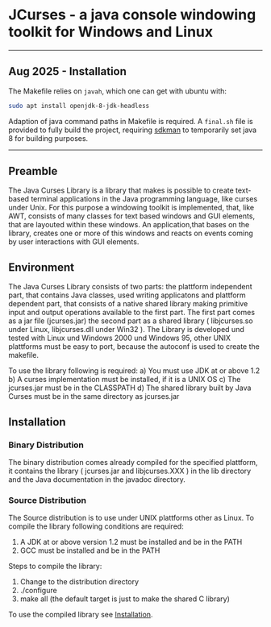 JCurses - a java console windowing toolkit for Windows and Linux
=================================================================

---

Aug 2025 - Installation
--------
The Makefile relies on `javah`, which one can get with ubuntu with:
```bash
sudo apt install openjdk-8-jdk-headless
```
Adaption of java command paths in Makefile is required.
A `final.sh` file is provided to fully build the project, requiring [sdkman](https://sdkman.io/) to temporarily set java 8
for building purposes.


---

Preamble
--------

The Java Curses Library is a library that makes is possible to create
text- based terminal applications in the Java programming language,
like curses under Unix.  For this purpose a windowing toolkit is
implemented, that, like AWT, consists of many classes for text based
windows and GUI elements, that are layouted within these windows. An
application,that bases on the library, creates one or more of this
windows and reacts on events coming by user interactions with GUI
elements.

Environment
-----------

The Java Curses Library consists of two parts: the plattform
independent part, that contains Java classes, used writing applicatons
and plattform dependent part, that consists of a native shared library
making primitive input and output operations available to the first
part.  The first part comes as a jar file (jcurses.jar) the second
part as a shared library ( libjcurses.so under Linux, libjcurses.dll
under Win32 ).  The Library is developed und tested with Linux und
Windows 2000 und Windows 95, other UNIX plattforms must be easy to
port, because the autoconf is used to create the makefile.

 To use the library following is required: 
 a) You must use JDK at or above 1.2
 b) A curses implementation must be installed, if it is a UNIX OS
 c) The jcurses.jar must be in the CLASSPATH
 d) The shared library built by Java Curses must be in the same
    directory as jcurses.jar

Installation
------------

### Binary Distribution

The binary distribution comes already compiled for the specified plattform,
it contains the library ( jcurses.jar and libjcurses.XXX ) in the lib
directory and the Java documentation in the javadoc directory.

### Source Distribution

The Source distribution is to use under UNIX plattforms other as Linux.
To compile the library following conditions are required:

1. A JDK at or above version 1.2 must be installed and be in the PATH
2. GCC must be installed and be in the PATH

Steps to compile the library:

1. Change to the distribution directory
2. ./configure
3. make all (the default target is just to make the shared C library)

To use the compiled library see [Installation](#installation).
